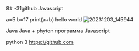 8# -31github
Javascript 

a=5
b=17
print(a+b)
hello world ![20231203_145944](https://github.com/Madi949494/-31github-/assets/151922278/da8822b4-94cb-42d5-a605-32e369eb3406)

Java 
Java + 
phyton 
программа 
Javascript 

python 3
https://github.com
